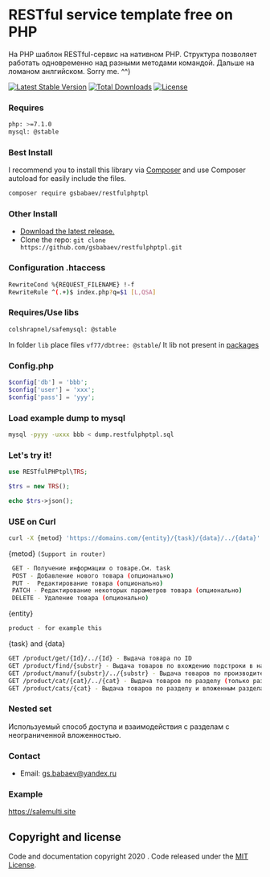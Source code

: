 # RESTful service template free on PHP
На PHP шаблон RESTful-сервис на нативном PHP. Структура позволяет работать одновременно над разными методами командой.
Дальше на ломаном анлгийском. Sorry me. ^^)

[![Latest Stable Version](https://poser.pugx.org/gsbabaev/restfulphptpl/v/stable)](https://packagist.org/packages/gsbabaev/restfulphptpl)
[![Total Downloads](https://poser.pugx.org/gsbabaev/restfulphptpl/downloads)](https://packagist.org/packages/gsbabaev/restfulphptpl)
[![License](https://poser.pugx.org/gsbabaev/restfulphptpl/license)](https://packagist.org/packages/gsbabaev/restfulphptpl)
### Requires

```bash
php: >=7.1.0
mysql: @stable
```
### Best Install


I recommend you to install this library via [Composer](https://getcomposer.org/) and use Composer autoload for easily include the files.
```bash
composer require gsbabaev/restfulphptpl
```
### Other Install
- [Download the latest release.](https://github.com/gsbabaev/restfulphptpl/archive/master.zip)
- Clone the repo: `git clone https://github.com/gsbabaev/restfulphptpl.git`

### Configuration .htaccess
``` bash
RewriteCond %{REQUEST_FILENAME} !-f
RewriteRule ^(.+)$ index.php?q=$1 [L,QSA]
```

### Requires/Use libs
```bash
colshrapnel/safemysql: @stable
```
In folder `lib` place files `vf77/dbtree: @stable`/ It lib not present in [packages](https://packagist.org/packages)

### Config.php 

``` php
$config['db'] = 'bbb';
$config['user'] = 'xxx';
$config['pass'] = 'yyy';
```

### Load example dump to mysql
``` bash
mysql -pyyy -uxxx bbb < dump.restfulphptpl.sql
```
### Let's try it!
``` php
use RESTfulPHPtpl\TRS;

$trs = new TRS();

echo $trs->json();
```

### USE on Curl

``` bash
curl -X {metod} 'https://domains.com/{entity}/{task}/{data}/../{data}'
```

{metod} `(Support in router)`
``` bash
 GET - Получение информации о товаре.См. task
 POST - Добавление нового товара (опционально)
 PUT -  Редактирование товара (опционально)
 PATCH - Редактирование некоторых параметров товара (опционально)
 DELETE - Удаление товара (опционально)
```
{entity}
``` bash
product - for example this
```
{task} and {data}
``` bash
GET /product/get/{Id}/../{Id} - Выдача товара по ID
GET /product/find/{substr} - Выдача товаров по вхождению подстроки в названии
GET /product/manuf/{substr}/../{substr} - Выдача товаров по производителю/производителям
GET /product/cat/{cat}/../{cat} - Выдача товаров по разделу (только раздел)
GET /product/cats/{cat} - Выдача товаров по разделу и вложенным разделам с неограниченной вложенностью 
```

### Nested set
Используемый способ доступа и взаимодействия с разделам с неограниченной вложенностью.

### Contact

- Email: gs.babaev@yandex.ru

### Example 

https://salemulti.site

## Copyright and license

Code and documentation copyright 2020 . Code released under the [MIT License](https://github.com/gsbabaev/restfulphptpl/blob/master/LICENSE). 

